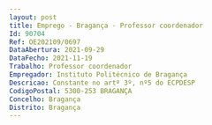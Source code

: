 ```yaml
--- 
layout: post
title: Emprego - Bragança - Professor coordenador
Id: 90704
Ref: OE202109/0697
DataAbertura: 2021-09-29
DataFecho: 2021-11-19
Trabalho: Professor coordenador
Empregador: Instituto Politécnico de Bragança
Descricao: Constante no artº 3º, nº5 do ECPDESP
CodigoPostal: 5300-253 BRAGANÇA
Concelho: Bragança
Distrito: Bragança
--- 
```

